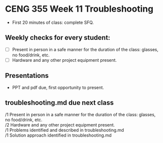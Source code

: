 # CENG 355 Week 11 Troubleshooting

- First 20 minutes of class: complete SFQ.

## Weekly checks for every student:
- [ ] Present in person in a safe manner for the duration of the class: glasses, no food/drink, etc.
- [ ] Hardware and any other project equipment present.

## Presentations
- PPT and pdf due, first opportunity to present.   

## troubleshooting.md due next class
/1 Present in person in a safe manner for the duration of the class: glasses, no food/drink, etc.   
/2 Hardware and any other project equipment present.   
/1 Problems identified and described in troubleshooting.md   
/1 Solution approach identified in troubleshooting.md   
